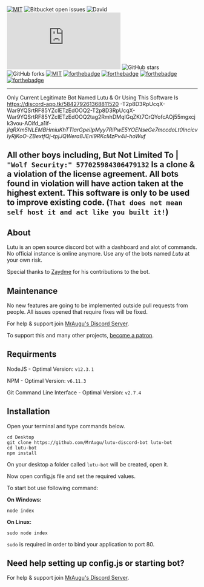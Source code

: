 [![MIT](https://img.shields.io/github/license/mashape/apistatus.svg?style=for-the-badge)](https://github.com/MrAugu/lutu-discord-bot/blob/master/LICENSE)
![Bitbucket open issues](https://img.shields.io/bitbucket/issues-raw/MrAugu/lutu-discord-bot?style=for-the-badge)
![David](https://img.shields.io/david/MrAugu/lutu-discord-bot?style=for-the-badge)
![node](https://img.shields.io/node/v/discord.js?style=for-the-badge)
![GitHub stars](https://img.shields.io/github/stars/MrAugu/lutu-discord-bot?style=for-the-badge)
![GitHub forks](https://img.shields.io/github/forks/MrAugu/lutu-discord-bot?style=for-the-badge)
[![MIT](https://img.shields.io/badge/not%20made%20with-python-blue.svg?style=for-the-badge)](#ye)
[![forthebadge](https://forthebadge.com/images/badges/built-by-developers.svg)](https://forthebadge.com)
[![forthebadge](https://forthebadge.com/images/badges/powered-by-electricity.svg)](https://forthebadge.com)
[![forthebadge](https://forthebadge.com/images/badges/built-with-love.svg)](https://forthebadge.com)
[![forthebadge](https://forthebadge.com/images/badges/for-you.svg)](https://forthebadge.com)

---

Only Current Legitimate Bot Named Lutu & Or Using This Software Is https://discord-app.tk/584279261368811520
-T2p8D3RpUcqX-War9YQSrtRF85YZcIETzEdOOQ2-T2p8D3RpUcqX-War9YQSrtRF85YZcIETzEdOOQ2tag2RmhDMqIGqZKt7CrQYofcAOj55mgxcjk3vou-AOifd_a1if-_jIqRXm5NLEMBHmiuKhTTlarGpeiIpMyy7RiPwE5YOENseGe7mccdoLt0IncicvlyRjKoO-ZBextfQj-tpjJQWera8JEni9RKcMzPv4iI-hoWuf_

All other boys including, But Not Limited To | `"Wolf Security:" 577025984306479132` Is a clone & a violation of the license agreement. All bots found in violation will have action taken at the highest extent. This software is only to be used to improve existing code. (`That does not mean self host it and act like you built it!`)
---

## About
Lutu is an open source discord bot with a dashboard and alot of commands. No official instance is online anymore. Use any of the bots named *Lutu* at your own risk.

Special thanks to [Zaydme](https://github.com/Zaydme) for his contributions to the bot.

## Maintenance
No new features are going to be implemented outside pull requests from people. All issues opened that require fixes will be fixed.

For help & support join [MrAugu's Discord Server](https://discord.gg/rk7cVyk).

To support this and many other projects, [become a patron](https://www.patreon.com/mraugu).

## Requirments
NodeJS - Optimal Version: `v12.3.1`

NPM - Optimal Version: `v6.11.3`

Git Command Line Interface - Optimal Version: `v2.7.4`

## Installation
Open your terminal and type commands below.
```
cd Desktop
git clone https://github.com/MrAugu/lutu-discord-bot lutu-bot
cd lutu-bot
npm install
```
On your desktop a folder called `lutu-bot` will be created, open it.

Now open config.js file and set the required values.

To start bot use following command:

**On Windows:**
```
node index
```
**On Linux:**
```
sudo node index
```
`sudo` is required in order to bind your application to port 80.

## Need help setting up config.js or starting bot?
For help & support join [MrAugu's Discord Server](https://discord.gg/rk7cVyk).
